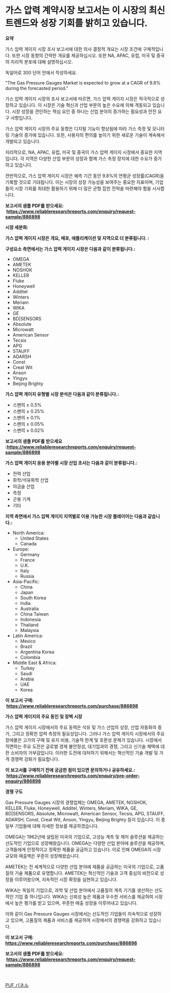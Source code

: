 <p><h1>가스 압력 계약시장 보고서는 이 시장의 최신 트렌드와 성장 기회를 밝히고 있습니다.</h1></p><p><strong>요약</strong></p>
<p><p>가스 압력 게이지 시장 조사 보고서에 대한 의사 결정적 개요는 시장 조건에 구체적입니다. 또한 시장 동향의 간략한 개요를 제공하십시오. 또한 NA, APAC, 유럽, 미국 및 중국의 지리적 분포에 대해 설명하십시오.</p><p>독일어로 300 단어 안에서 작성하세요.</p><p>"The Gas Pressure Gauges Market is expected to grow at a CAGR of 9.8% during the forecasted period."</p><p>가스 압력 게이지 시장의 조사 보고서에 따르면, 가스 압력 게이지 시장은 적극적으로 성장하고 있습니다. 이 시장은 기술 혁신과 산업 부문의 높은 수요에 의해 격동되고 있습니다. 시장 성장을 견인하는 핵심 요인 중 하나는 산업 분야의 증가하는 필요성과 안전 요구 사항입니다.</p><p>가스 압력 게이지 시장의 주요 동향은 디지털 기능이 향상됨에 따라 가스 측정 및 모니터링 기술의 증가에 있습니다. 또한, 사용자의 편의를 높이기 위한 새로운 기술이 계속해서 개발되고 있습니다.</p><p>지리적으로, NA, APAC, 유럽, 미국 및 중국이 가스 압력 게이지 시장에서 중요한 지역입니다. 각 지역은 다양한 산업 부문의 성장과 함께 가스 측정 장치에 대한 수요가 증가하고 있습니다.</p><p>전반적으로, 가스 압력 게이지 시장은 예측 기간 동안 9.8%의 연평균 성장률(CAGR)을 기록할 것으로 기대됩니다. 이는 시장의 성장 가능성을 보여주는 중요한 지표이며, 기업들이 시장 기회를 최대한 활용하기 위해 더 많은 균형 잡힌 전략을 마련해야 함을 시사합니다.</p></p>
<p><strong>보고서의 샘플 PDF를 받으세요: &nbsp;<a href="https://www.reliableresearchreports.com/enquiry/request-sample/886898">https://www.reliableresearchreports.com/enquiry/request-sample/886898</a></strong></p>
<p><strong>시장 세분화:</strong></p>
<p><strong> 가스 압력 게이지 시장은 개요, 배포, 애플리케이션 및 지역으로 더 분류됩니다. :</strong></p>
<p><strong>구성요소 측면에서는 가스 압력 게이지 시장은 다음과 같이 분류됩니다.:</strong></p>
<p><ul><li>OMEGA</li><li>AMETEK</li><li>NOSHOK</li><li>KELLER</li><li>Fluke</li><li>Honeywell</li><li>Additel</li><li>Winters</li><li>Meriam</li><li>WIKA</li><li>GE</li><li>BD|SENSORS</li><li>Absolute</li><li>Microwatt</li><li>American Sensor</li><li>Tecsis</li><li>APG</li><li>STAUFF</li><li>ADARSH</li><li>Const</li><li>Creat Wit</li><li>Anson</li><li>Yingyu</li><li>Beijing Brighty</li></ul></p>
<p><strong> 가스 압력 게이지 유형별 시장 분석은 다음과 같이 분류됩니다.:</strong></p>
<p><ul><li>스팬의 ± 0.5%</li><li>스팬의 ± 0.25%</li><li>스팬의 ± 0.1%</li><li>스팬의 ± 0.05%</li><li>스팬의 ± 0.02%</li></ul></p>
<p><strong>보고서의 샘플 PDF를 받으세요 :<a href="https://www.reliableresearchreports.com/enquiry/request-sample/886898">https://www.reliableresearchreports.com/enquiry/request-sample/886898</a></strong></p>
<p><strong> 가스 압력 게이지 응용 분야별 시장 산업 조사는 다음과 같이 분류됩니다.:</strong></p>
<p><ul><li>전력 산업</li><li>화학/석유화학 산업</li><li>야금술 산업</li><li>측정</li><li>군용 기계</li><li>기타</li></ul></p>
<p><strong>지역 측면에서 가스 압력 게이지 지역별로 이용 가능한 시장 플레이어는 다음과 같습니다.:</strong></p>
<p><ul>
    <li>
        North America:
        <ul>
            <li>United States</li>
            <li>Canada</li>
        </ul>
    </li>
    <li>
        Europe:
        <ul>
            <li>Germany</li>
            <li>France</li>
            <li>U.K.</li>
            <li>Italy</li>
            <li>Russia</li>
        </ul>
    </li>
    <li>
        Asia-Pacific:
        <ul>
            <li>China</li>
            <li>Japan</li>
            <li>South Korea</li>
            <li>India</li>
            <li>Australia</li>
            <li>China Taiwan</li>
            <li>Indonesia</li>
            <li>Thailand</li>
            <li>Malaysia</li>
        </ul>
    </li>
    <li>
        Latin America:
        <ul>
            <li>Mexico</li>
            <li>Brazil</li>
            <li>Argentina Korea</li>
            <li>Colombia</li>
        </ul>
    </li>
    <li>
        Middle East & Africa:
        <ul>
            <li>Turkey</li>
            <li>Saudi</li>
            <li>Arabia</li>
            <li>UAE</li>
            <li>Korea</li>
        </ul>
    </li>
    </ul></p>
<p><strong>이 보고서 구매: &nbsp;<a href="https://www.reliableresearchreports.com/purchase/886898">https://www.reliableresearchreports.com/purchase/886898</a></strong></p>
<p><strong>가스 압력 게이지의 주요 동인 및 장벽 시장</strong></p>
<p><p>가스 압력 게이지 시장에서의 주요 동력은 석유 및 가스 산업의 성장, 산업 자동화의 증가, 그리고 정확한 압력 측정의 필요성입니다. 그러나 가스 압력 게이지 시장에서의 주요 장애물은 고가의 구매 및 유지 비용, 기술적 한계 및 호환성 문제가 있습니다. 시장에서 직면하는 주요 도전은 글로벌 경제 불안정성, 대기업과의 경쟁, 그리고 신기술 채택에 대한 소비자의 거부감입니다. 이러한 도전에 대처하기 위해서는 혁신적인 기술 개발 및 가격 경쟁력 강화가 필요합니다.</p></p>
<p><strong>이 보고서를 구매하기 전에 궁금한 점이 있으면 문의하거나 공유하세요.: &nbsp;<a href="https://www.reliableresearchreports.com/enquiry/pre-order-enquiry/886898">https://www.reliableresearchreports.com/enquiry/pre-order-enquiry/886898</a></strong></p>
<p><strong>경쟁 구도</strong></p>
<p><p>Gas Pressure Gauges 시장의 경쟁업체는 OMEGA, AMETEK, NOSHOK, KELLER, Fluke, Honeywell, Additel, Winters, Meriam, WIKA, GE, BD|SENSORS, Absolute, Microwatt, American Sensor, Tecsis, APG, STAUFF, ADARSH, Const, Creat Wit, Anson, Yingyu, Beijing Brighty 등이 있습니다. 이 중 일부 기업들에 대해 자세한 정보를 제공하겠습니다.</p><p>OMEGA는 1962년에 설립된 미국의 기업으로, 고성능 계측 및 제어 솔루션을 제공하는 선도적인 기업으로 성장해왔습니다. OMEGA는 다양한 산업 분야에 솔루션을 제공하며, 고객들에게 안정적이고 정확한 제품을 공급하고 있습니다. 이로 인해 OMEGA의 시장 규모와 매출액은 꾸준히 성장해왔습니다.</p><p>AMETEK는 전 세계적으로 다양한 산업 분야에 제품을 공급하는 미국의 기업으로, 고품질의 기술 제품으로 유명합니다. AMETEK는 혁신적인 기술과 고객 중심의 비전으로 성장을 이루어왔으며, 지속적인 시장 확장을 실현하고 있습니다.</p><p>WIKA는 독일의 기업으로, 과학 및 산업 분야에서 고품질의 계측 기기를 생산하는 선도적인 기업 중 하나입니다. WIKA는 신뢰성 높은 제품과 우수한 서비스를 제공하여 시장에서 높은 평가를 받고 있으며, 꾸준한 매출 성장을 이루어내고 있습니다.</p><p>이와 같이 Gas Pressure Gauges 시장에서는 선도적인 기업들이 지속적으로 성장하고 있으며, 고품질의 제품과 서비스를 제공하여 시장에서의 경쟁력을 강화하고 있습니다.</p></p>
<p><strong>이 보고서 구매: &nbsp; <a href="https://www.reliableresearchreports.com/purchase/886898">https://www.reliableresearchreports.com/purchase/886898</a></strong></p>
<p><strong>보고서의 샘플 PDF를 받으세요: &nbsp;<a href="https://www.reliableresearchreports.com/enquiry/request-sample/886898">https://www.reliableresearchreports.com/enquiry/request-sample/886898</a></strong><strong></strong></p>
<p>&nbsp;</p>
<p><p><a href="https://github.com/lily-u-genius/Market-Research-Report-List-1/blob/main/926396417584.md">PUF パネル</a></p></p>